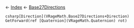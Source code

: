 ← [Index](Api-Index) ← [Base27Directions](VRageMath.Base27Directions)

```csharp[Direction](VRageMath.Base27Directions+Direction) GetForward(ref [Quaternion](VRageMath.Quaternion) rot)```